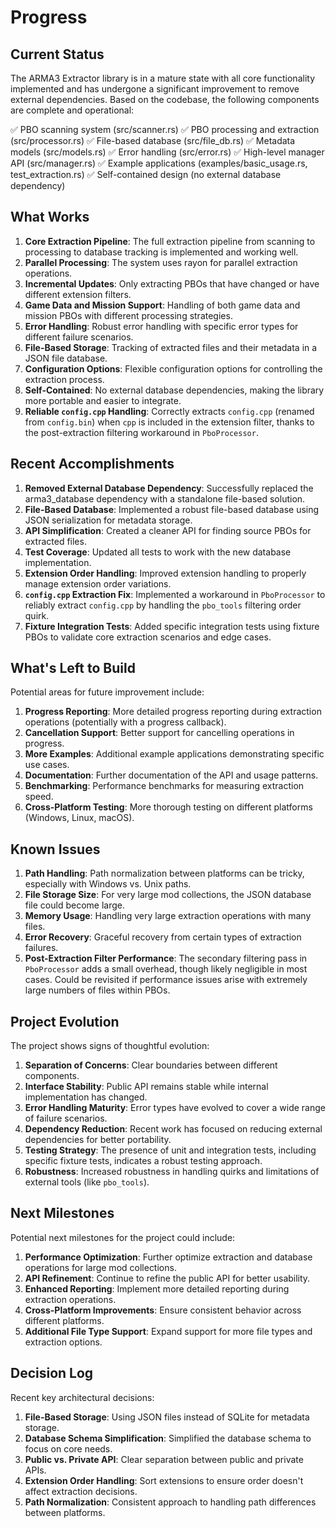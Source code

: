 # Progress

## Current Status

The ARMA3 Extractor library is in a mature state with all core functionality implemented and has undergone a significant improvement to remove external dependencies. Based on the codebase, the following components are complete and operational:

✅ PBO scanning system (src/scanner.rs)
✅ PBO processing and extraction (src/processor.rs)
✅ File-based database (src/file_db.rs)
✅ Metadata models (src/models.rs)
✅ Error handling (src/error.rs)
✅ High-level manager API (src/manager.rs)
✅ Example applications (examples/basic_usage.rs, test_extraction.rs)
✅ Self-contained design (no external database dependency)

## What Works

1. **Core Extraction Pipeline**: The full extraction pipeline from scanning to processing to database tracking is implemented and working well.
2. **Parallel Processing**: The system uses rayon for parallel extraction operations.
3. **Incremental Updates**: Only extracting PBOs that have changed or have different extension filters.
4. **Game Data and Mission Support**: Handling of both game data and mission PBOs with different processing strategies.
5. **Error Handling**: Robust error handling with specific error types for different failure scenarios.
6. **File-Based Storage**: Tracking of extracted files and their metadata in a JSON file database.
7. **Configuration Options**: Flexible configuration options for controlling the extraction process.
8. **Self-Contained**: No external database dependencies, making the library more portable and easier to integrate.
9. **Reliable `config.cpp` Handling**: Correctly extracts `config.cpp` (renamed from `config.bin`) when `cpp` is included in the extension filter, thanks to the post-extraction filtering workaround in `PboProcessor`.

## Recent Accomplishments

1. **Removed External Database Dependency**: Successfully replaced the arma3_database dependency with a standalone file-based solution.
2. **File-Based Database**: Implemented a robust file-based database using JSON serialization for metadata storage.
3. **API Simplification**: Created a cleaner API for finding source PBOs for extracted files.
4. **Test Coverage**: Updated all tests to work with the new database implementation.
5. **Extension Order Handling**: Improved extension handling to properly manage extension order variations.
6. **`config.cpp` Extraction Fix**: Implemented a workaround in `PboProcessor` to reliably extract `config.cpp` by handling the `pbo_tools` filtering order quirk.
7. **Fixture Integration Tests**: Added specific integration tests using fixture PBOs to validate core extraction scenarios and edge cases.

## What's Left to Build

Potential areas for future improvement include:

1. **Progress Reporting**: More detailed progress reporting during extraction operations (potentially with a progress callback).
2. **Cancellation Support**: Better support for cancelling operations in progress.
3. **More Examples**: Additional example applications demonstrating specific use cases.
4. **Documentation**: Further documentation of the API and usage patterns.
5. **Benchmarking**: Performance benchmarks for measuring extraction speed.
6. **Cross-Platform Testing**: More thorough testing on different platforms (Windows, Linux, macOS).

## Known Issues

1. **Path Handling**: Path normalization between platforms can be tricky, especially with Windows vs. Unix paths.
2. **File Storage Size**: For very large mod collections, the JSON database file could become large.
3. **Memory Usage**: Handling very large extraction operations with many files.
4. **Error Recovery**: Graceful recovery from certain types of extraction failures.
5. **Post-Extraction Filter Performance**: The secondary filtering pass in `PboProcessor` adds a small overhead, though likely negligible in most cases. Could be revisited if performance issues arise with extremely large numbers of files within PBOs.

## Project Evolution

The project shows signs of thoughtful evolution:

1. **Separation of Concerns**: Clear boundaries between different components.
2. **Interface Stability**: Public API remains stable while internal implementation has changed.
3. **Error Handling Maturity**: Error types have evolved to cover a wide range of failure scenarios.
4. **Dependency Reduction**: Recent work has focused on reducing external dependencies for better portability.
5. **Testing Strategy**: The presence of unit and integration tests, including specific fixture tests, indicates a robust testing approach.
6. **Robustness**: Increased robustness in handling quirks and limitations of external tools (like `pbo_tools`).

## Next Milestones

Potential next milestones for the project could include:

1. **Performance Optimization**: Further optimize extraction and database operations for large mod collections.
2. **API Refinement**: Continue to refine the public API for better usability.
3. **Enhanced Reporting**: Implement more detailed reporting during extraction operations.
4. **Cross-Platform Improvements**: Ensure consistent behavior across different platforms.
5. **Additional File Type Support**: Expand support for more file types and extraction options.

## Decision Log

Recent key architectural decisions:

1. **File-Based Storage**: Using JSON files instead of SQLite for metadata storage.
2. **Database Schema Simplification**: Simplified the database schema to focus on core needs.
3. **Public vs. Private API**: Clear separation between public and private APIs.
4. **Extension Order Handling**: Sort extensions to ensure order doesn't affect extraction decisions.
5. **Path Normalization**: Consistent approach to handling path differences between platforms. 